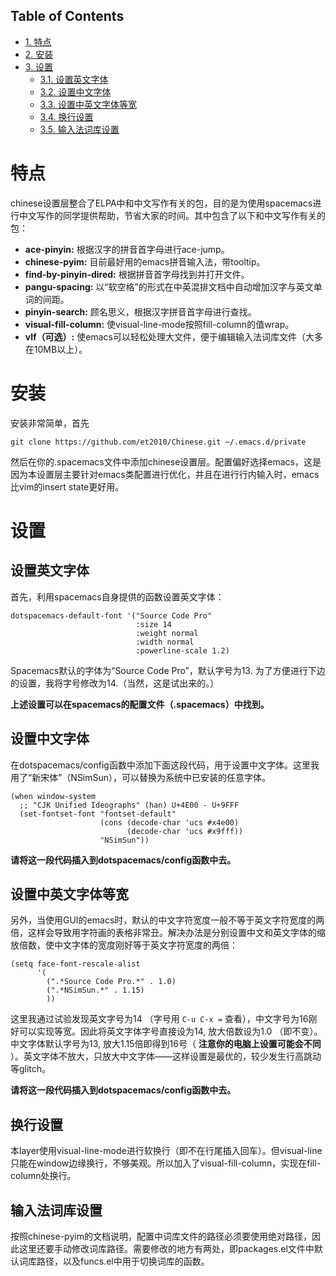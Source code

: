 <div id="table-of-contents">
<h2>Table of Contents</h2>
<div id="text-table-of-contents">
<ul>
<li><a href="#sec-1">1. 特点</a></li>
<li><a href="#sec-2">2. 安装</a></li>
<li><a href="#sec-3">3. 设置</a>
<ul>
<li><a href="#sec-3-1">3.1. 设置英文字体</a></li>
<li><a href="#sec-3-2">3.2. 设置中文字体</a></li>
<li><a href="#sec-3-3">3.3. 设置中英文字体等宽</a></li>
<li><a href="#sec-3-4">3.4. 换行设置</a></li>
<li><a href="#sec-3-5">3.5. 输入法词库设置</a></li>
</ul>
</li>
</ul>
</div>
</div>

# 特点<a id="sec-1" name="sec-1"></a>

chinese设置层整合了ELPA中和中文写作有关的包，目的是为使用spacemacs进行中文写作的同学提供帮助，节省大家的时间。其中包含了以下和中文写作有关的包：
-   **ace-pinyin:** 根据汉字的拼音首字母进行ace-jump。
-   **chinese-pyim:** 目前最好用的emacs拼音输入法，带tooltip。
-   **find-by-pinyin-dired:** 根据拼音首字母找到并打开文件。
-   **pangu-spacing:** 以“软空格”的形式在中英混排文档中自动增加汉字与英文单词的间距。
-   **pinyin-search:** 顾名思义，根据汉字拼音首字母进行查找。
-   **visual-fill-column:** 使visual-line-mode按照fill-column的值wrap。
-   **vlf（可选）:** 使emacs可以轻松处理大文件，便于编辑输入法词库文件（大多在10MB以上）。

# 安装<a id="sec-2" name="sec-2"></a>

安装非常简单，首先

    git clone https://github.com/et2010/Chinese.git ~/.emacs.d/private

然后在你的.spacemacs文件中添加chinese设置层。配置偏好选择emacs，这是因为本设置层主要针对emacs类配置进行优化，并且在进行行内输入时，emacs比vim的insert state更好用。

# 设置<a id="sec-3" name="sec-3"></a>

## 设置英文字体<a id="sec-3-1" name="sec-3-1"></a>

首先，利用spacemacs自身提供的函数设置英文字体：

    dotspacemacs-default-font '("Source Code Pro"
                                :size 14
                                :weight normal
                                :width normal
                                :powerline-scale 1.2)

Spacemacs默认的字体为“Source Code Pro”，默认字号为13. 为了方便进行下边的设置，我将字号修改为14.（当然，这是试出来的。）

**上述设置可以在spacemacs的配置文件（.spacemacs）中找到。**

## 设置中文字体<a id="sec-3-2" name="sec-3-2"></a>

在dotspacemacs/config函数中添加下面这段代码，用于设置中文字体。这里我用了“新宋体”（NSimSun），可以替换为系统中已安装的任意字体。

    (when window-system
      ;; "CJK Unified Ideographs" (han) U+4E00 - U+9FFF
      (set-fontset-font "fontset-default"
                        (cons (decode-char 'ucs #x4e00)
                              (decode-char 'ucs #x9fff))
                        "NSimSun"))

**请将这一段代码插入到dotspacemacs/config函数中去。**

## 设置中英文字体等宽<a id="sec-3-3" name="sec-3-3"></a>

另外，当使用GUI的emacs时，默认的中文字符宽度一般不等于英文字符宽度的两倍，这样会导致用字符画的表格非常丑。解决办法是分别设置中文和英文字体的缩放倍数，使中文字体的宽度刚好等于英文字符宽度的两倍：

    (setq face-font-rescale-alist
          '(
            (".*Source Code Pro.*" . 1.0)
            (".*NSimSun.*" . 1.15)
            ))

这里我通过试验发现英文字号为14 （字号用 `C-u C-x =` 查看），中文字号为16刚好可以实现等宽。因此将英文字体字号直接设为14, 放大倍数设为1.0 （即不变）。中文字体默认字号为13, 放大1.15倍即得到16号（ **注意你的电脑上设置可能会不同** ）。英文字体不放大，只放大中文字体――这样设置是最优的，较少发生行高跳动等glitch。

**请将这一段代码插入到dotspacemacs/config函数中去。**

## 换行设置<a id="sec-3-4" name="sec-3-4"></a>

本layer使用visual-line-mode进行软换行（即不在行尾插入回车）。但visual-line只能在window边缘换行，不够美观。所以加入了visual-fill-column，实现在fill-column处换行。

## 输入法词库设置<a id="sec-3-5" name="sec-3-5"></a>

按照chinese-pyim的文档说明，配置中词库文件的路径必须要使用绝对路径，因此这里还要手动修改词库路径。需要修改的地方有两处，即packages.el文件中默认词库路径，以及funcs.el中用于切换词库的函数。
